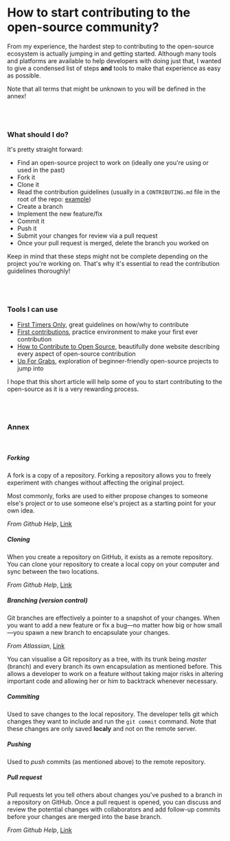 # How to start contributing to the open-source community?

From my experience, the hardest step to contributing to the open-source ecosystem is actually jumping in and getting started. Although many tools and platforms are available to help developers with doing just that, I wanted to give a condensed list of steps **and** tools to make that experience as easy as possible.

Note that all terms that might be unknown to you will be defined in the annex!

<br><br>

### What should I do?

It's pretty straight forward:

- Find an open-source project to work on (ideally one you're using or used in the past)
- Fork it
- Clone it
- Read the contribution guidelines (usually in a `CONTRIBUTING.md` file in the root of the repo: [example](https://github.com/SSENSE/vue-carousel/blob/master/CONTRIBUTING.md))
- Create a branch
- Implement the new feature/fix
- Commit it
- Push it
- Submit your changes for review via a pull request
- Once your pull request is merged, delete the branch you worked on

Keep in mind that these steps might not be complete depending on the project you're working on. That's why it's essential to read the contribution guidelines thoroughly!

<br><br>

### Tools I can use

- [First Timers Only](https://www.firsttimersonly.com/), great guidelines on how/why to contribute
- [First contributions](https://github.com/Roshanjossey/first-contributions), practice environment to make your first ever contribution
- [How to Contribute to Open Source](https://opensource.guide/how-to-contribute/), beautifully done website describing every aspect of open-source contribution
- [Up For Grabs](https://up-for-grabs.net/#/), exploration of beginner-friendly open-source projects to jump into

I hope that this short article will help some of you to start contributing to the open-source as it is a very rewarding process.

<br><br>

### Annex

<br>

##### Forking

A fork is a copy of a repository. Forking a repository allows you to freely experiment with changes without affecting the original project.

Most commonly, forks are used to either propose changes to someone else's project or to use someone else's project as a starting point for your own idea.

_From Github Help_, [Link](https://help.github.com/articles/fork-a-repo/)

##### Cloning

When you create a repository on GitHub, it exists as a remote repository. You can clone your repository to create a local copy on your computer and sync between the two locations.

_From Github Help_, [Link](https://help.github.com/articles/cloning-a-repository/)

##### Branching (version control)

Git branches are effectively a pointer to a snapshot of your changes. When you want to add a new feature or fix a bug—no matter how big or how small—you spawn a new branch to encapsulate your changes.

_From Atlassian_, [Link](https://www.atlassian.com/git/tutorials/using-branches)

You can visualise a Git repository as a tree, with its trunk being _master_ (branch) and every branch its own encapsulation as mentioned before. This allows a developer to work on a feature without taking major risks in altering important code and allowing her or him to backtrack whenever necessary.

##### Commiting

Used to save changes to the local repository. The developer tells git which changes they want to include and run the `git commit` command. Note that these changes are only saved **localy** and not on the remote server.

##### Pushing

Used to _push_ commits (as mentioned above) to the remote repository.

##### Pull request

Pull requests let you tell others about changes you've pushed to a branch in a repository on GitHub. Once a pull request is opened, you can discuss and review the potential changes with collaborators and add follow-up commits before your changes are merged into the base branch.

_From Github Help_, [Link](https://help.github.com/articles/about-pull-requests/)

